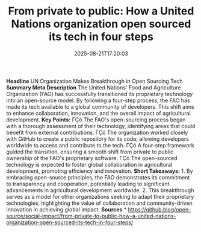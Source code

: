 ﻿---
title: "From private to public: How a United Nations organization open sourced its tech in four steps"
date: "2025-08-21T17:20:03"
category: "Markets"
summary: ""
slug: "from private to public how a united nations organization ope"
source_urls:
  - "https://github.blog/open-source/social-impact/from-private-to-public-how-a-united-nations-organization-open-sourced-its-tech-in-four-steps/"
seo:
  title: "From private to public: How a United Nations organization open sourced its tech in four steps | Hash n Hedge"
  description: ""
  keywords: ["news", "markets", "brief"]
---
**Headline** UN Organization Makes Breakthrough in Open Sourcing Tech  **Summary Meta Description** The United Nations' Food and Agriculture Organization (FAO) has successfully transitioned its proprietary technology into an open-source model. By following a four-step process, the FAO has made its tech available to a global community of developers. This shift aims to enhance collaboration, innovation, and the overall impact of agricultural development.  **Key Points:**  ΓÇó The FAO's open-sourcing process began with a thorough assessment of their technology, identifying areas that could benefit from external contributions. ΓÇó The organization worked closely with GitHub to create a public repository for its code, allowing developers worldwide to access and contribute to the tech. ΓÇó A four-step framework guided the transition, ensuring a smooth shift from private to public ownership of the FAO's proprietary software. ΓÇó The open-sourced technology is expected to foster global collaboration in agricultural development, promoting efficiency and innovation.  **Short Takeaways:**  1. By embracing open-source principles, the FAO demonstrates its commitment to transparency and cooperation, potentially leading to significant advancements in agricultural development worldwide. 2. This breakthrough serves as a model for other organizations seeking to adapt their proprietary technologies, highlighting the value of collaboration and community-driven innovation in achieving global impact.  **Sources** * https://github.blog/open-source/social-impact/from-private-to-public-how-a-united-nations-organization-open-sourced-its-tech-in-four-steps/ 
